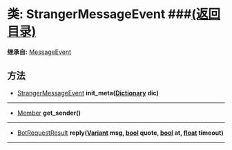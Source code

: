 # 类: StrangerMessageEvent ###[(返回目录)](README.md)  
  
**继承自:** [MessageEvent](MessageEvent.md)  
  
## 方法 
  
- [StrangerMessageEvent](StrangerMessageEvent.md) **init_meta([Dictionary](https://docs.godotengine.org/en/latest/classes/class_dictionary.html) dic)**  
  
---  
  
- [Member](Member.md) **get_sender()**  
  
---  
  
- [BotRequestResult](BotRequestResult.md) **reply([Variant](https://docs.godotengine.org/en/latest/classes/class_variant.html) msg, [bool](https://docs.godotengine.org/en/latest/classes/class_bool.html) quote, [bool](https://docs.godotengine.org/en/latest/classes/class_bool.html) at, [float](https://docs.godotengine.org/en/latest/classes/class_float.html) timeout)**  
  
---  
  

